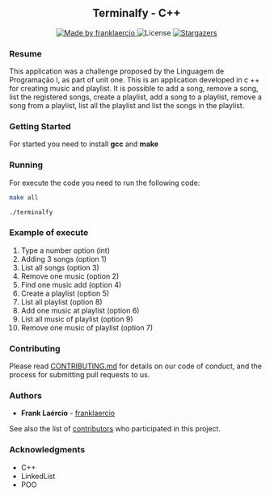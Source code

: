 <h2 align="center"> 
  Terminalfy - C++
</h1>

<p align="center">
  <a href="https://www.linkedin.com/in/frank-laercio/">
    <img alt="Made by franklaercio" src="https://img.shields.io/badge/Linkedin-Made%20by%20franklaercio-blue">
  </a>

  <img alt="License" src="https://img.shields.io/badge/license-MIT-brightgreen">
   <a href="https://github.com/franklaercio/terminalfyr/stargazers">
    <img alt="Stargazers" src="https://img.shields.io/github/stars/franklaercio/terminalfy?style=social">
  </a>
</p>

### Resume

This application was a challenge proposed by the Linguagem de Programação I, as part of unit one. This is an application developed in c ++ for creating music and playlist. It is possible to add a song, remove a song, list the registered songs, create a playlist, add a song to a playlist, remove a song from a playlist, list all the playlist and list the songs in the playlist.

### Getting Started

For started you need to install **gcc** and **make**

### Running

For execute the code you need to run the following code:

```bash
make all
```

```bash
./terminalfy
```

### Example of execute

1. Type a number option (int)
2. Adding 3 songs (option 1)
3. List all songs (option 3)
4. Remove one music (option 2)
5. Find one music add (option 4)
6. Create a playlist (option 5)
7. List all playlist (option 8)
8. Add one music at playlist (option 6)
9. List all music of playlist (option 9)
10. Remove one music of playlist (option 7)

### Contributing

Please read [CONTRIBUTING.md](http://contributing.md/) for details on our code of conduct, and the process for submitting pull requests to us.

### Authors

- **Frank Laércio** - [franklaercio](https://github.com/franklaercio)

See also the list of [contributors](https://github.com/franklaercio//terminalfy/contributors) who participated in this project.

### Acknowledgments

- C++
- LinkedList
- POO